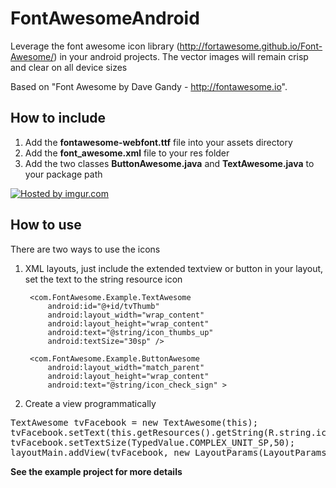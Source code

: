 FontAwesomeAndroid
==================

Leverage the font awesome icon library (http://fortawesome.github.io/Font-Awesome/) in your android projects. The vector images will remain crisp and clear on all device sizes 

Based on "Font Awesome by Dave Gandy - http://fontawesome.io".

How to include
----------
1. Add the <b>fontawesome-webfont.ttf</b> file into your assets directory
2. Add the <b>font_awesome.xml</b> file to your res folder
3. Add the two classes <b>ButtonAwesome.java</b> and <b>TextAwesome.java</b> to your package path

<a href="http://imgur.com/v2kAYHD"><img src="http://i.imgur.com/v2kAYHD.png?1" title="Hosted by imgur.com" /></a>

How to use
----------
There are two ways to use the icons 

1. XML layouts, just include the extended textview or button in your layout, set the text to the string resource icon
    
        <com.FontAwesome.Example.TextAwesome
            android:id="@+id/tvThumb"
            android:layout_width="wrap_content"
            android:layout_height="wrap_content"
            android:text="@string/icon_thumbs_up"
            android:textSize="30sp" />

        <com.FontAwesome.Example.ButtonAwesome
            android:layout_width="match_parent"
            android:layout_height="wrap_content"
            android:text="@string/icon_check_sign" >

2. Create a view programmatically 

<pre>
TextAwesome tvFacebook = new TextAwesome(this);
tvFacebook.setText(this.getResources().getString(R.string.icon_facebook_sign));
tvFacebook.setTextSize(TypedValue.COMPLEX_UNIT_SP,50);
layoutMain.addView(tvFacebook, new LayoutParams(LayoutParams.WRAP_CONTENT, LayoutParams.WRAP_CONTENT));
</pre>



<b>See the example project for more details</b>
